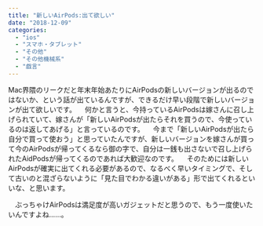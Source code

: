 ```yaml
---
title: "新しいAirPods:出て欲しい"
date: "2018-12-09"
categories: 
  - "ios"
  - "スマホ・タブレット"
  - "その他"
  - "その他機械系"
  - "戯言"
---
```


Mac界隈のリークだと年末年始あたりにAirPodsの新しいバージョンが出るのではないか、という話が出ているんですが、できるだけ早い段階で新しいバージョンが出て欲しいです。 　何かと言うと、今持っているAirPodsは嫁さんに召し上げられていて、嫁さんが「新しいAirPodsが出たらそれを買うので、今使っているのは返してあげる」と言っているのです。 　今まで「新しいAirPodsが出たら自分で買って使おう」と思っていたんですが、新しいバージョンを嫁さんが買って今のAirPodsが帰ってくるなら御の字で、自分は一銭も出さないで召し上げられたAidPodsが帰ってくるのであれば大歓迎なのです。 　そのためには新しいAirPodsが確実に出てくれる必要があるので、なるべく早いタイミングで、そして古いのと混ざらないように「見た目でわかる違いがある」形で出てくれるといいな、と思います。

　ぶっちゃけAirPodsは満足度が高いガジェットだと思うので、もう一度使いたいんですよね……。
